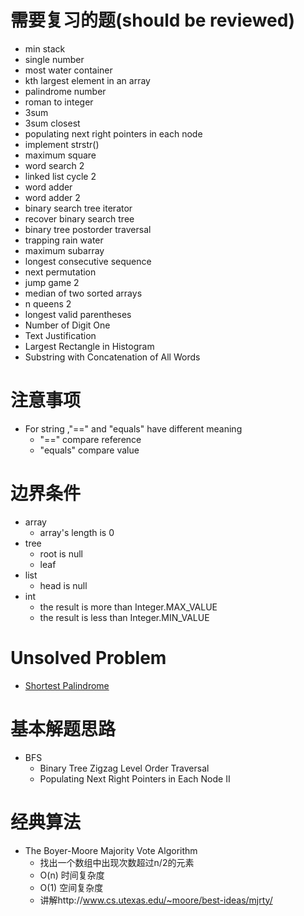 # 需要复习的题(should be reviewed)
* min stack
* single number
* most water container 
* kth largest element in an array
* palindrome number
* roman to integer
* 3sum
* 3sum closest
* populating next right pointers in each node
* implement strstr()
* maximum square
* word search 2
* linked list cycle 2
* word adder
* word adder 2
* binary search tree iterator
* recover binary search tree 
* binary tree postorder traversal
* trapping rain water
* maximum subarray
* longest consecutive sequence
* next permutation
* jump game 2
* median of two sorted arrays
* n queens 2
* longest valid parentheses
* Number of Digit One 
* Text Justification 
* Largest Rectangle in Histogram
* Substring with Concatenation of All Words 


# 注意事项
* For string ,"==" and "equals" have different meaning
    * "==" compare reference
    * "equals" compare value
    
# 边界条件
* array
    * array's length is 0
* tree
    * root is null   
    * leaf
* list 
    * head is null
* int
    * the result is more than Integer.MAX_VALUE 
    * the result is less than Integer.MIN_VALUE 

# Unsolved Problem
* [Shortest Palindrome]( ShortestPalindrome/README.md)

# 基本解题思路
* BFS
    * Binary Tree Zigzag Level Order Traversal
    * Populating Next Right Pointers in Each Node II 
    
# 经典算法
* The Boyer-Moore Majority Vote Algorithm 
    * 找出一个数组中出现次数超过n/2的元素
    * O(n) 时间复杂度
    * O(1) 空间复杂度
    * 讲解http://www.cs.utexas.edu/~moore/best-ideas/mjrty/


